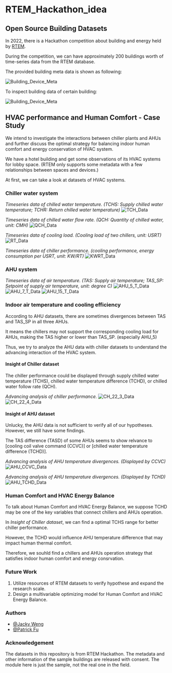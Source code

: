 # RTEM_Hackathon_idea

## Open Source Building Datasets

In 2022, there is a Hackathon competition about building and energy held by [RTEM](https://www.rtemhackathon.com/).

During the competition, we can have approximately 200 buildings worth of time-series data from the RTEM database. 

The provided building meta data is shown as following: 

![Building_Device_Meta](https://github.com/JackyWeng526/RTEM_Hackathon_idea/blob/main/docs/Building_Device_Meta.PNG)

To inspect building data of certain building:

![Building_Device_Meta](https://github.com/JackyWeng526/RTEM_Hackathon_idea/blob/main/docs/Building_DataFrame.PNG)


## HVAC performance and Human Comfort - Case Study

We intend to investigate the interactions between chiller plants and AHUs and further discuss the optimal strategy for balancing indoor human comfort and energy conservation of HVAC system.

We have a hotel building and get some observations of its HVAC systems for lobby space. 
(RTEM only supports some metadata with a few relationships between spaces and devices.)

At first, we can take a look at datasets of HVAC systems.

### Chiller water system

*Timeseries data of chilled water temperature. (TCHS: Supply chilled water temperature; TCHR: Return chilled water temperature)*
![TCH_Data](https://github.com/JackyWeng526/RTEM_Hackathon_idea/blob/main/docs/Chilled_Water_Temp_Timeseries.PNG)

*Timeseries data of chilled water flow rate. (QCH: Quantity of chilled water, unit: CMH)*
![QCH_Data](https://github.com/JackyWeng526/RTEM_Hackathon_idea/blob/main/docs/Chilled_Water_FlowRate_Timeseries.PNG)

*Timeseries data of cooling load. (Cooling load of two chillers, unit: USRT)*
![RT_Data](https://github.com/JackyWeng526/RTEM_Hackathon_idea/blob/main/docs/Cooling_Load_Timeseries_v2.PNG)

*Timeseries data of chiller performance. (cooling performance, energy consumption per USRT, unit: KW/RT)*
![KWRT_Data](https://github.com/JackyWeng526/RTEM_Hackathon_idea/blob/main/docs/Chiller_Performance_KWRT_Timeseries.PNG)

### AHU system

*Timeseries data of air temperature. (TAS: Supply air temperature; TAS_SP: Setpoint of supply air temperature, unit: degree C)*
![AHU_5_T_Data](https://github.com/JackyWeng526/RTEM_Hackathon_idea/blob/main/docs/AHU_5_TA_Timeseries.PNG)
![AHU_7_T_Data](https://github.com/JackyWeng526/RTEM_Hackathon_idea/blob/main/docs/AHU_7_TA_Timeseries.PNG)
![AHU_15_T_Data](https://github.com/JackyWeng526/RTEM_Hackathon_idea/blob/main/docs/AHU_15_TA_Timeseries.PNG)

### Indoor air temperature and cooling efficiency

According to AHU datasets, there are sometimes divergences between TAS and TAS_SP in all three AHUs.

It means the chillers may not support the corresponding cooling load for AHUs, making the TAS higher or lower than TAS_SP. (especially AHU_5)

Thus, we try to analyze the AHU data with chiller datasets to understand the advancing interaction of the HVAC system.

#### Insight of Chiller dataset

The chiller performance could be displayed through supply chilled water temperature (TCHS), chilled water temperature difference (TCHD), or chilled water follow rate (QCH).

*Advancing analysis of chiller performance.*
![CH_22_3_Data](https://github.com/JackyWeng526/RTEM_Hackathon_idea/blob/main/docs/CH_22_3_RT_KWRT_Analysis.PNG)
![CH_22_4_Data](https://github.com/JackyWeng526/RTEM_Hackathon_idea/blob/main/docs/CH_22_4_RT_KWRT_Analysis.PNG)

#### Insight of AHU dataset

Unlucky, the AHU data is not sufficient to verify all of our hypotheses. However, we still have some findings.

The TAS difference (TASD) of some AHUs seems to show relvance to [cooling coil valve command (CCVC)] or [chilled water temperature difference (TCHD)].

*Advancing analysis of AHU temperature divergences. (Displayed by CCVC)*
![AHU_CCVC_Data](https://github.com/JackyWeng526/RTEM_Hackathon_idea/blob/main/docs/AHU_AHU_CCVC.PNG)

*Advancing analysis of AHU temperature divergences. (Displayed by TCHD)*
![AHU_TCHD_Data](https://github.com/JackyWeng526/RTEM_Hackathon_idea/blob/main/docs/AHU_TCHD.PNG)

### Human Comfort and HVAC Energy Balance

To talk about Human Comfort and HVAC Energy Balance, we suppose TCHD may be one of the key variables that connect chillers and AHUs operation.

In *Insight of Chiller dataset*, we can find a optimal TCHS range for better chiller performance.

However, the TCHD would influence AHU temperature difference that may impact human thermal comfort.

Therefore, we souhld find a chillers and AHUs operation strategy that satisfies indoor human comfort and energy consrvation.

### Future Work

1. Utilize resources of RTEM datasets to verify hypothese and expand the research scale.
2. Design a multivariable optimizing model for Human Comfort and HVAC Energy Balance.

### Authors
- [@Jacky Weng](https://github.com/JackyWeng526)
- [@Patrick Fu](https://github.com/PatrickFu0302)

### Acknowledgement
The datasets in this repository is from RTEM Hackathon. 
The metadata and other information of the sample buildings are released with consent.
The module here is just the sample, not the real one in the field.





